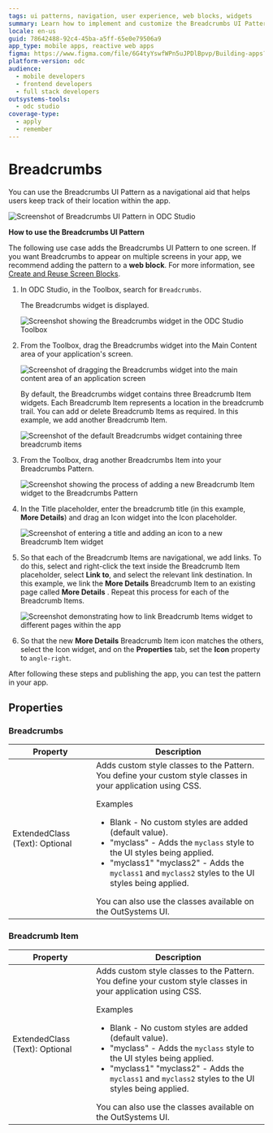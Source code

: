 ```yaml
---
tags: ui patterns, navigation, user experience, web blocks, widgets
summary: Learn how to implement and customize the Breadcrumbs UI Pattern in OutSystems Developer Cloud (ODC) to enhance app navigation.
locale: en-us
guid: 78642488-92c4-45ba-a5ff-65e0e79506a9
app_type: mobile apps, reactive web apps
figma: https://www.figma.com/file/6G4tyYswfWPn5uJPDlBpvp/Building-apps?type=design&node-id=3208%3A17141&t=ZwHw8hXeFhwYsO5V-1
platform-version: odc
audience:
  - mobile developers
  - frontend developers
  - full stack developers
outsystems-tools:
  - odc studio
coverage-type:
  - apply
  - remember
---
```


# Breadcrumbs

You can use the Breadcrumbs UI Pattern as a navigational aid that helps users keep track of their location within the app.

![Screenshot of Breadcrumbs UI Pattern in ODC Studio](images/breadcrumbs-2-ss.png "Breadcrumbs UI Pattern in ODC Studio")

**How to use the Breadcrumbs UI Pattern**

The following use case adds the Breadcrumbs UI Pattern to one screen. If you want Breadcrumbs to appear on multiple screens in your app, we recommend adding the pattern to a **web block**. For more information, see [Create and Reuse Screen Blocks](../../reuse/block-create-reuse.md).

1. In ODC Studio, in the Toolbox, search for `Breadcrumbs`.
  
    The Breadcrumbs widget is displayed.

    ![Screenshot showing the Breadcrumbs widget in the ODC Studio Toolbox](images/breadcrumbs-8-ss.png "Breadcrumbs Widget in Toolbox")

1. From the Toolbox, drag the Breadcrumbs widget into the Main Content area of your application's screen.

    ![Screenshot of dragging the Breadcrumbs widget into the main content area of an application screen](images/breadcrumbs-9-ss.png "Dragging Breadcrumbs Widget into Main Content Area")

    By default, the Breadcrumbs widget contains three Breadcrumb Item widgets. Each Breadcrumb Item represents a location in the breadcrumb trail. You can add or delete Breadcrumb Items as required. In this example, we add another Breadcrumb Item.

    ![Screenshot of the default Breadcrumbs widget containing three breadcrumb items](images/breadcrumbs-1-ss.png "Default Breadcrumbs Widget with Three Items")

1. From the Toolbox, drag another Breadcrumbs Item into your Breadcrumbs Pattern.

    ![Screenshot showing the process of adding a new Breadcrumb Item widget to the Breadcrumbs Pattern](images/breadcrumbs-10-ss.png "Adding a New Breadcrumb Item widget")
        
1. In the Title placeholder, enter the breadcrumb title (in this example, **More Details**) and drag an Icon widget into the Icon placeholder.

    ![Screenshot of entering a title and adding an icon to a new Breadcrumb Item widget](images/breadcrumbs-11-ss.png "Entering Title and Adding Icon to Breadcrumb Item Widget")

1. So that each of the Breadcrumb Items are navigational, we add links. To do this, select and right-click the text inside the Breadcrumb Item placeholder, select **Link to**, and select the relevant link destination. In this example, we link the **More Details** Breadcrumb Item to an existing page called **More Details** . Repeat this process for each of the Breadcrumb Items.

    ![Screenshot demonstrating how to link Breadcrumb Items widget to different pages within the app](images/breadcrumbs-3-ss.png "Linking Breadcrumb Items Widget to Pages")

1. So that the new **More Details** Breadcrumb Item icon matches the others, select the Icon widget, and on the **Properties** tab, set the **Icon** property to `angle-right`.

After following these steps and publishing the app, you can test the pattern in your app.

## Properties

### Breadcrumbs

| Property                       | Description                                                                                                                                                                                                                                                                                                                                                                                                                                                                                                                                                                                                              |
|--------------------------------|--------------------------------------------------------------------------------------------------------------------------------------------------------------------------------------------------------------------------------------------------------------------------------------------------------------------------------------------------------------------------------------------------------------------------------------------------------------------------------------------------------------------------------------------------------------------------------------------------------------------------|
| ExtendedClass (Text): Optional | Adds custom style classes to the Pattern. You define your custom style classes in your application using CSS. <p>Examples <ul><li>Blank - No custom styles are added (default value).</li><li>"myclass" - Adds the ``myclass`` style to the UI styles being applied.</li><li>"myclass1" "myclass2" - Adds the ``myclass1`` and ``myclass2`` styles to the UI styles being applied.</li></ul></p>You can also use the classes available on the OutSystems UI. |

### Breadcrumb Item

| Property                       | Description                                                                                                                                                                                                                                                                                                                                                                                                                                                                                                                                                                                                              |
|--------------------------------|--------------------------------------------------------------------------------------------------------------------------------------------------------------------------------------------------------------------------------------------------------------------------------------------------------------------------------------------------------------------------------------------------------------------------------------------------------------------------------------------------------------------------------------------------------------------------------------------------------------------------|
| ExtendedClass (Text): Optional | Adds custom style classes to the Pattern. You define your custom style classes in your application using CSS. <p>Examples <ul><li>Blank - No custom styles are added (default value).</li><li>"myclass" - Adds the ``myclass`` style to the UI styles being applied.</li><li>"myclass1" "myclass2" - Adds the ``myclass1`` and ``myclass2`` styles to the UI styles being applied.</li></ul></p>You can also use the classes available on the OutSystems UI. |
